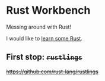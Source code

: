 # Rust Workbench

Messing around with Rust!

I would like to [learn some Rust](https://www.rust-lang.org/learn).

## First stop: ~~`rustlings`~~

~~<https://github.com/rust-lang/rustlings>~~
